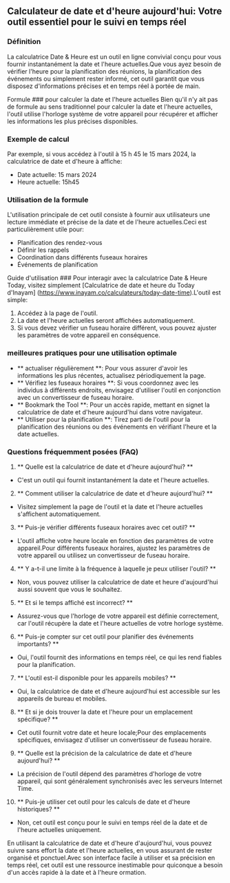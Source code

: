 ## Calculateur de date et d'heure aujourd'hui: Votre outil essentiel pour le suivi en temps réel

### Définition
La calculatrice Date & Heure est un outil en ligne convivial conçu pour vous fournir instantanément la date et l'heure actuelles.Que vous ayez besoin de vérifier l'heure pour la planification des réunions, la planification des événements ou simplement rester informé, cet outil garantit que vous disposez d'informations précises et en temps réel à portée de main.

Formule ### pour calculer la date et l'heure actuelles
Bien qu'il n'y ait pas de formule au sens traditionnel pour calculer la date et l'heure actuelles, l'outil utilise l'horloge système de votre appareil pour récupérer et afficher les informations les plus précises disponibles.

### Exemple de calcul
Par exemple, si vous accédez à l'outil à 15 h 45 le 15 mars 2024, la calculatrice de date et d'heure à affiche:
- Date actuelle: 15 mars 2024
- Heure actuelle: 15h45

### Utilisation de la formule
L'utilisation principale de cet outil consiste à fournir aux utilisateurs une lecture immédiate et précise de la date et de l'heure actuelles.Ceci est particulièrement utile pour:
- Planification des rendez-vous
- Définir les rappels
- Coordination dans différents fuseaux horaires
- Événements de planification

Guide d'utilisation ###
Pour interagir avec la calculatrice Date & Heure Today, visitez simplement [Calculatrice de date et heure du Today d'Inayam] (https://www.inayam.co/calculateurs/today-date-time).L'outil est simple:
1. Accédez à la page de l'outil.
2. La date et l'heure actuelles seront affichées automatiquement.
3. Si vous devez vérifier un fuseau horaire différent, vous pouvez ajuster les paramètres de votre appareil en conséquence.

### meilleures pratiques pour une utilisation optimale
- ** actualiser régulièrement **: Pour vous assurer d'avoir les informations les plus récentes, actualisez périodiquement la page.
- ** Vérifiez les fuseaux horaires **: Si vous coordonnez avec les individus à différents endroits, envisagez d'utiliser l'outil en conjonction avec un convertisseur de fuseau horaire.
- ** Bookmark the Tool **: Pour un accès rapide, mettant en signet la calculatrice de date et d'heure aujourd'hui dans votre navigateur.
- ** Utiliser pour la planification **: Tirez parti de l'outil pour la planification des réunions ou des événements en vérifiant l'heure et la date actuelles.

### Questions fréquemment posées (FAQ)

1. ** Quelle est la calculatrice de date et d'heure aujourd'hui? **
- C'est un outil qui fournit instantanément la date et l'heure actuelles.

2. ** Comment utiliser la calculatrice de date et d'heure aujourd'hui? **
- Visitez simplement la page de l'outil et la date et l'heure actuelles s'affichent automatiquement.

3. ** Puis-je vérifier différents fuseaux horaires avec cet outil? **
- L'outil affiche votre heure locale en fonction des paramètres de votre appareil.Pour différents fuseaux horaires, ajustez les paramètres de votre appareil ou utilisez un convertisseur de fuseau horaire.

4. ** Y a-t-il une limite à la fréquence à laquelle je peux utiliser l'outil? **
- Non, vous pouvez utiliser la calculatrice de date et heure d'aujourd'hui aussi souvent que vous le souhaitez.

5. ** Et si le temps affiché est incorrect? **
- Assurez-vous que l'horloge de votre appareil est définie correctement, car l'outil récupère la date et l'heure actuelles de votre horloge système.

6. ** Puis-je compter sur cet outil pour planifier des événements importants? **
- Oui, l'outil fournit des informations en temps réel, ce qui les rend fiables pour la planification.

7. ** L'outil est-il disponible pour les appareils mobiles? **
- Oui, la calculatrice de date et d'heure aujourd'hui est accessible sur les appareils de bureau et mobiles.

8. ** Et si je dois trouver la date et l'heure pour un emplacement spécifique? **
- Cet outil fournit votre date et heure locale;Pour des emplacements spécifiques, envisagez d'utiliser un convertisseur de fuseau horaire.

9. ** Quelle est la précision de la calculatrice de date et d'heure aujourd'hui? **
- La précision de l'outil dépend des paramètres d'horloge de votre appareil, qui sont généralement synchronisés avec les serveurs Internet Time.

10. ** Puis-je utiliser cet outil pour les calculs de date et d'heure historiques? **
- Non, cet outil est conçu pour le suivi en temps réel de la date et de l'heure actuelles uniquement.

En utilisant la calculatrice de date et d'heure d'aujourd'hui, vous pouvez suivre sans effort la date et l'heure actuelles, en vous assurant de rester organisé et ponctuel.Avec son interface facile à utiliser et sa précision en temps réel, cet outil est une ressource inestimable pour quiconque a besoin d'un accès rapide à la date et à l'heure ormation.
